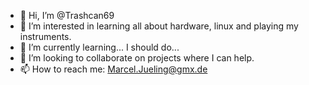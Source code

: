 - 👋 Hi, I’m @Trashcan69
- 👀 I’m interested in learning all about hardware, linux and playing my instruments.
- 🌱 I’m currently learning... I should do...
- 💞️ I’m looking to collaborate on projects where I can help.
- 📫 How to reach me: Marcel.Jueling@gmx.de

<!---
Trashcan69/Trashcan69 is a ✨ special ✨ repository because its `README.md` (this file) appears on your GitHub profile.
You can click the Preview link to take a look at your changes.
--->
